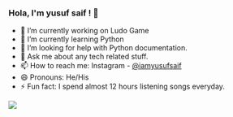 ### Hola, I'm yusuf saif ! 👋
- 🔭 I’m currently working on Ludo Game
- 🌱 I’m currently learning Python
- 🤔 I’m looking for help with Python documentation.
- 💬 Ask me about any tech related stuff.
- 📫 How to reach me: Instagram - <a href="#">@iamyusufsaif</a>
- 😄 Pronouns: He/His
- ⚡ Fun fact: I spend almost 12 hours listening songs everyday.
<img src="https://github-readme-stats.vercel.app/api?username=yusufsaif0&&show_icons=true&title_color=ffffff&icon_color=bb2acf&text_color=daf7dc&bg_color=151515">
<!--
**yusufsaif0/yusufsaif0** is a ✨ _special_ ✨ repository because its `README.md` (this file) appears on your GitHub profile.

Here are some ideas to get you started:


-->
